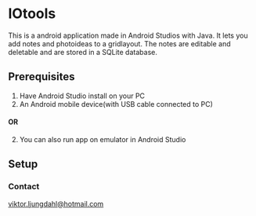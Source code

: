 # IOtools
This is a android application made in Android Studios with Java. It lets you add notes and photoideas to a gridlayout. The notes are editable and deletable and are stored in a SQLite database.


## Prerequisites
1. Have Android Studio install on your PC
2. An Android mobile device(with USB cable connected to PC)
#### OR
2. You can also run app on emulator in Android Studio

## Setup



### Contact
viktor.ljungdahl@hotmail.com
